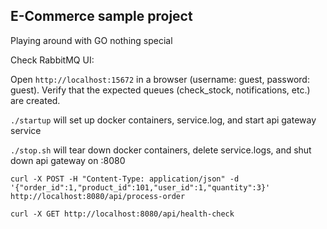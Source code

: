 ## E-Commerce sample project ##

Playing around with GO nothing special

Check RabbitMQ UI:

Open `http://localhost:15672` in a browser (username: guest, password: guest).
Verify that the expected queues (check_stock, notifications, etc.) are created.

`./startup` will set up docker containers, service.log, and start api gateway service

`./stop.sh` will tear down docker containers, delete service.logs, and shut down api gateway on :8080

`curl -X POST -H "Content-Type: application/json" -d '{"order_id":1,"product_id":101,"user_id":1,"quantity":3}' http://localhost:8080/api/process-order`

`curl -X GET http://localhost:8080/api/health-check`